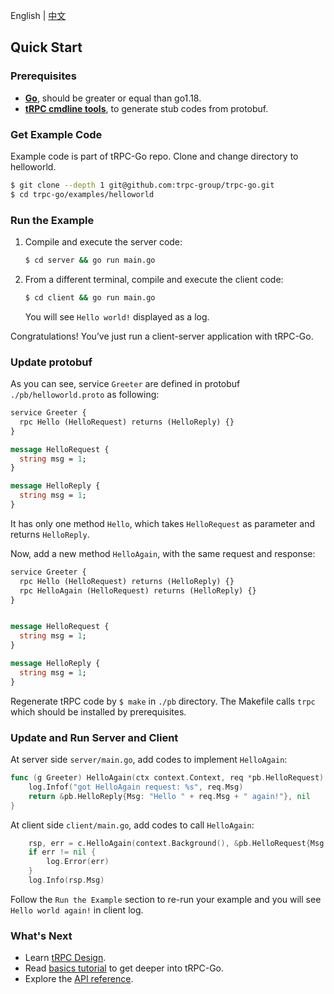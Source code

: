 English | [中文](quick_start.zh_CN.md)

## Quick Start

### Prerequisites

- **[Go](https://go.dev/doc/install)**, should be greater or equal than go1.18.
- **[tRPC cmdline tools](https://github.com/trpc-group/trpc-cmdline)**, to generate stub codes from protobuf.

### Get Example Code

Example code is part of tRPC-Go repo.
Clone and change directory to helloworld.
```bash
$ git clone --depth 1 git@github.com:trpc-group/trpc-go.git
$ cd trpc-go/examples/helloworld
```

### Run the Example

1. Compile and execute the server code:
   ```bash
   $ cd server && go run main.go
   ```
2. From a different terminal, compile and execute the client code:
   ```bash
   $ cd client && go run main.go
   ```
   You will see `Hello world!` displayed as a log.

Congratulations! You’ve just run a client-server application with tRPC-Go.

### Update protobuf

As you can see, service `Greeter` are defined in protobuf `./pb/helloworld.proto` as following:
```protobuf
service Greeter {
  rpc Hello (HelloRequest) returns (HelloReply) {}
}

message HelloRequest {
  string msg = 1;
}

message HelloReply {
  string msg = 1;
}
```
It has only one method `Hello`, which takes `HelloRequest` as parameter and returns `HelloReply`.

Now, add a new method `HelloAgain`, with the same request and response:
```protobuf
service Greeter {
  rpc Hello (HelloRequest) returns (HelloReply) {}
  rpc HelloAgain (HelloRequest) returns (HelloReply) {}
}


message HelloRequest {
  string msg = 1;
}

message HelloReply {
  string msg = 1;
}
```

Regenerate tRPC code by `$ make` in `./pb` directory.
The Makefile calls `trpc` which should be installed by prerequisites.

### Update and Run Server and Client

At server side `server/main.go`, add codes to implement `HelloAgain`:
```go
func (g Greeter) HelloAgain(ctx context.Context, req *pb.HelloRequest) (*pb.HelloReply, error) {
    log.Infof("got HelloAgain request: %s", req.Msg)
    return &pb.HelloReply{Msg: "Hello " + req.Msg + " again!"}, nil
}
```

At client side `client/main.go`, add codes to call `HelloAgain`:
```go
    rsp, err = c.HelloAgain(context.Background(), &pb.HelloRequest{Msg: "world"})
    if err != nil {
        log.Error(err)
    }
    log.Info(rsp.Msg)
```

Follow the `Run the Example` section to re-run your example and you will see `Hello world again!` in client log.

### What's Next

- Learn [tRPC Design](https://github.com/trpc-group/trpc).
- Read [basics tutorial](./basics_tutorial.md) to get deeper into tRPC-Go.
- Explore the [API reference](https://pkg.go.dev/trpc.group/trpc-go).
